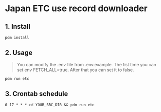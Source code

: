 # Japan ETC use record downloader

## 1. Install

```bash
pdm install
```

## 2. Usage
>
> You can modify the .env file from .env.example. The fist time you can set env FETCH_ALL=true. After that you can set it to false.

```bash
pdm run etc
```

## 3. Crontab schedule

```
0 17 * * * cd YOUR_SRC_DIR && pdm run etc
```
